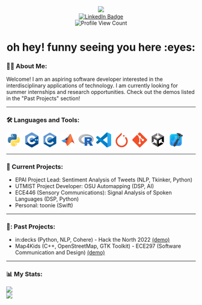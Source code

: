 

<!--
**AngelinaZhai/AngelinaZhai** is a ✨ _special_ ✨ repository because its `README.md` (this file) appears on your GitHub profile.

Here are some ideas to get you started:

- 🔭 I’m currently working on ...
- 🌱 I’m currently learning ...
- 👯 I’m looking to collaborate on ...
- 🤔 I’m looking for help with ...
- 💬 Ask me about ...
- 📫 How to reach me: ...
- 😄 Pronouns: ...
- ⚡ Fun fact: ...
  <img src="" title="" alt="" width="40" height="40"/>&nbsp;


-->

<div id="header" align="center">
  <img src="https://media.giphy.com/media/j0HjChGV0J44KrrlGv/giphy.gif" width="200"/>
  <div id="badges">
    <a href="https://www.linkedin.com/in/angelina-zhai/">
      <img src="https://img.shields.io/badge/LinkedIn-blue?style=for-the-badge&logo=linkedin&logoColor=white" alt="LinkedIn Badge"/ width="100">
    </a>
  </div>
  
  <img src="https://komarev.com/ghpvc/?username=AngelinaZhai&style=flat&color=blueviolet" alt="Profile View Count" width="100"/>

  
  
  <h1>
    oh hey! funny seeing you here :eyes:
  </h1>

</div>

### :woman_technologist: About Me:

Welcome! I am an aspiring software developer interested in the interdisciplinary applications of technology. I am currently looking for summer internships and research opportunities. Check out the demos listed in the "Past Projects" section!

---

### :hammer_and_wrench: Languages and Tools:
<div>
  <img src="https://github.com/devicons/devicon/blob/master/icons/python/python-original.svg" title="Python" alt="Python" width="40" height="40"/>&nbsp;
  <img src="https://github.com/devicons/devicon/blob/master/icons/cplusplus/cplusplus-original.svg" title="C++" alt="C++" width="40" height="40"/>&nbsp;
  <img src="https://github.com/devicons/devicon/blob/master/icons/c/c-original.svg" title="C" alt="C" width="40" height="40"/>&nbsp;
  <img src="https://github.com/devicons/devicon/blob/master/icons/matlab/matlab-original.svg" title="matlab" alt="matlab" width="40" height="40"/>&nbsp;
  <img src="https://github.com/devicons/devicon/blob/master/icons/r/r-original.svg" title="R" alt="R" width="40" height="40"/>&nbsp;
  <img src="https://github.com/devicons/devicon/blob/master/icons/vscode/vscode-original.svg" title="vscode" alt="vscode" width="40" height="40"/>&nbsp;
  <img src="https://github.com/devicons/devicon/blob/master/icons/pytorch/pytorch-original.svg" title="Pytorch" alt="Pytorch" width="40" height="40"/>&nbsp;
  <img src="https://github.com/devicons/devicon/blob/master/icons/git/git-original.svg" title="git" alt="git" width="40" height="40"/>&nbsp;
  <img src="https://github.com/devicons/devicon/blob/master/icons/unity/unity-original.svg" title="Unity" alt="Unity" width="40" height="40"/>&nbsp;
  <img src="https://github.com/devicons/devicon/blob/master/icons/xcode/xcode-original.svg" title="Xcode" alt="Unity" width="40" height="40"/>&nbsp
</div>

---
### :seedling: Current Projects:
* EPAI Project Lead: Sentiment Analysis of Tweets (NLP, Tkinker, Python)
* UTMIST Project Developer: OSU Automapping (DSP, AI)
* ECE446 (Sensory Communications): Signal Analysis of Spoken Languages (DSP, Python)
* Personal: toonie (Swift)

---
### 🥰: Past Projects:
* in:decks (Python, NLP, Cohere) - Hack the North 2022 [(demo)](https://devpost.com/software/in-decks)
* Map4Kids (C++, OpenStreetMap, GTK Toolkit) - ECE297 (Software Communication and Design) [(demo)](https://docs.google.com/presentation/d/10dbarjVSDMrwgs2GDx8Y22EsW-GqcbMg7R54VY95Vrc/edit?usp=sharing)

---
### :bar_chart: My Stats:

<!-- [![GitHub Streak](http://github-readme-streak-stats.herokuapp.com?user=AngelinaZhai&theme=dark&background=000000&count_private=true)](https://git.io/streak-stats) -->

<!-- [![Top Langs](https://github-readme-stats-je7syvoku-angelinazhai.vercel.app/api/top-langs/?username=AngelinaZhai&layout=compact&theme=vision-friendly-dark&count_private=true)](https://github-readme-stats1-blond.vercel.app/)
 -->
<img align="left" src="https://github-readme-stats-je7syvoku-angelinazhai.vercel.app/api/?username=AngelinaZhai&include_all_commits=true&count_private=true&theme=radical&show_icons=true&bg_color=0d1117&border_color=edcf45&border_radius=10" width="468"/>
 
<img align="left" src="https://github-readme-stats-je7syvoku-angelinazhai.vercel.app/api/top-langs/?username=AngelinaZhai&layout=compact&&langs_count=10&theme=radical&hide=jupyter%20notebook,ShaderLab,Makefile,GLSL,HLSL&bg_color=0d1117&border_color=edcf45&border_radius=10" width="300" />



